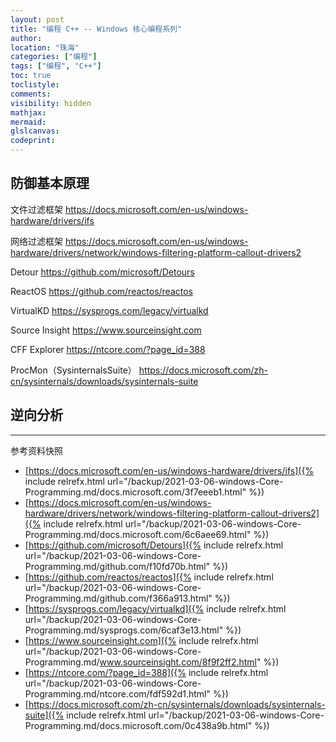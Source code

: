 ```yaml
---
layout: post
title: "编程 C++ -- Windows 核心编程系列"
author:
location: "珠海"
categories: ["编程"]
tags: ["编程", "C++"]
toc: true
toclistyle:
comments:
visibility: hidden
mathjax:
mermaid:
glslcanvas:
codeprint:
---
```



## 防御基本原理

文件过滤框架
https://docs.microsoft.com/en-us/windows-hardware/drivers/ifs

网络过滤框架
https://docs.microsoft.com/en-us/windows-hardware/drivers/network/windows-filtering-platform-callout-drivers2

Detour
https://github.com/microsoft/Detours

ReactOS
https://github.com/reactos/reactos

VirtualKD
https://sysprogs.com/legacy/virtualkd

Source Insight
https://www.sourceinsight.com

CFF Explorer
https://ntcore.com/?page_id=388

ProcMon（SysinternalsSuite）
https://docs.microsoft.com/zh-cn/sysinternals/downloads/sysinternals-suite


## 逆向分析

<hr class='reviewline'/>
<p class='reviewtip'><script type='text/javascript' src='{% include relref.html url="/assets/reviewjs/blogs/2021-03-06-windows-Core-Programming.md.js" %}'></script></p>
<font class='ref_snapshot'>参考资料快照</font>

- [https://docs.microsoft.com/en-us/windows-hardware/drivers/ifs]({% include relrefx.html url="/backup/2021-03-06-windows-Core-Programming.md/docs.microsoft.com/3f7eeeb1.html" %})
- [https://docs.microsoft.com/en-us/windows-hardware/drivers/network/windows-filtering-platform-callout-drivers2]({% include relrefx.html url="/backup/2021-03-06-windows-Core-Programming.md/docs.microsoft.com/6c6aee69.html" %})
- [https://github.com/microsoft/Detours]({% include relrefx.html url="/backup/2021-03-06-windows-Core-Programming.md/github.com/f10fd70b.html" %})
- [https://github.com/reactos/reactos]({% include relrefx.html url="/backup/2021-03-06-windows-Core-Programming.md/github.com/f366a913.html" %})
- [https://sysprogs.com/legacy/virtualkd]({% include relrefx.html url="/backup/2021-03-06-windows-Core-Programming.md/sysprogs.com/6caf3e13.html" %})
- [https://www.sourceinsight.com]({% include relrefx.html url="/backup/2021-03-06-windows-Core-Programming.md/www.sourceinsight.com/8f9f2ff2.html" %})
- [https://ntcore.com/?page_id=388]({% include relrefx.html url="/backup/2021-03-06-windows-Core-Programming.md/ntcore.com/fdf592d1.html" %})
- [https://docs.microsoft.com/zh-cn/sysinternals/downloads/sysinternals-suite]({% include relrefx.html url="/backup/2021-03-06-windows-Core-Programming.md/docs.microsoft.com/0c438a9b.html" %})
